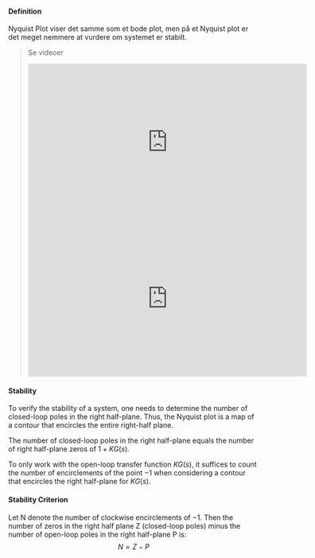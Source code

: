 #### Definition
Nyquist Plot viser det samme som et bode plot, men på et Nyquist plot er det meget nemmere at vurdere om systemet er stabilt.

> Se videoer 
> <iframe width="560" height="315" src="https://www.youtube.com/embed/sof3meN96MA?si=ZhM2yeChz8IreJaM" title="YouTube video player" frameborder="0" allow="accelerometer; autoplay; clipboard-write; encrypted-media; gyroscope; picture-in-picture; web-share" allowfullscreen></iframe>
> 
> <iframe width="560" height="315" src="https://www.youtube.com/embed/tsgOstfoNhk?si=HQV24MVrxSQdWScG" title="YouTube video player" frameborder="0" allow="accelerometer; autoplay; clipboard-write; encrypted-media; gyroscope; picture-in-picture; web-share" allowfullscreen></iframe>

#### Stability
To verify the stability of a system, one needs to determine the number of closed-loop poles in the right half-plane. Thus, the Nyquist plot is a map of a contour that encircles the entire right-half plane. 

The number of closed-loop poles in the right half-plane equals the number of right half-plane zeros of $1+KG(s)$.

To only work with the open-loop transfer function $KG(s)$, it suffices to count the number of encirclements of the point $-1$ when considering a contour that encircles the right half-plane for $KG(s)$. 

#### Stability Criterion
Let N denote the number of clockwise encirclements of $-1$. Then the number of zeros in the right half plane Z (closed-loop poles) minus the number of open-loop poles in the right half-plane P is:
$$
N=Z-P
$$